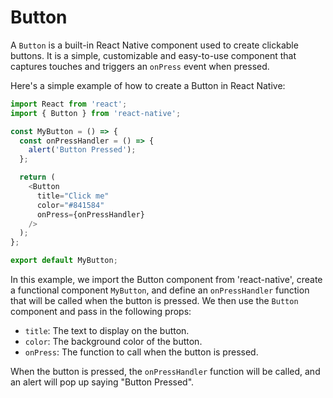 # Button

A `Button` is a built-in React Native component used to create clickable buttons. It is a simple, customizable and easy-to-use component that captures touches and triggers an `onPress` event when pressed.

Here's a simple example of how to create a Button in React Native:

```javascript
import React from 'react';
import { Button } from 'react-native';

const MyButton = () => {
  const onPressHandler = () => {
    alert('Button Pressed');
  };

  return (
    <Button
      title="Click me"
      color="#841584"
      onPress={onPressHandler}
    />
  );
};

export default MyButton;
```

In this example, we import the Button component from 'react-native', create a functional component `MyButton`, and define an `onPressHandler` function that will be called when the button is pressed. We then use the `Button` component and pass in the following props:

- `title`: The text to display on the button.
- `color`: The background color of the button.
- `onPress`: The function to call when the button is pressed.

When the button is pressed, the `onPressHandler` function will be called, and an alert will pop up saying "Button Pressed".